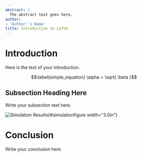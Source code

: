 ```yaml
---
abstract: |
  The abstract text goes here.
author:
- 'Author''s Name'
title: Introduction to LaTeX
---
```


Introduction
============

Here is the text of your introduction.

$$\label{simple_equation}
    \alpha = \sqrt{ \beta }$$

Subsection Heading Here
-----------------------

Write your subsection text here.

![Simulation Results](myfigure){#simulationfigure width="3.0in"}

Conclusion
==========

Write your conclusion here.
